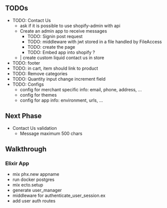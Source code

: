 ## TODOs
  * TODO: Contact Us
    * ask if it is possible to use shopify-admin with api
    * Create an admin app to receive messages
      * TODO: Signin post request
      * TODO: middleware with jwt stored in a file handled by FileAccess
      * TODO: create the page
      * TODO: Embed app into shopify ?
    * | create custom liquid contact us in store
  * TODO: footer
  * TODO: in cart, item should link to product
  * TODO: Remove categories
  * TODO: Quantity input change increment field
  * TODO: Configs
    * config for merchant specific info: email, phone, address, ...
    * config for themes
    * config for app info: environment, urls, ...

## Next Phase
  * Contact Us validation
    * Message maximum 500 chars

## Walkthrough
 ### Elixir App
   * mix phx.new appname
   * run docker postgres
   * mix ecto.setup
   * generate user_manager
   * middleware for authenticate_user_session.ex
   * add user auth routes